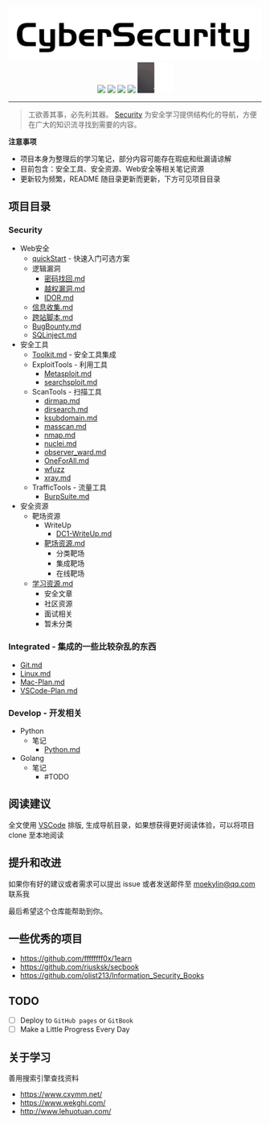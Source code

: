 <!-- # Security - Cyber Security Notes
![Categories](https://img.shields.io/badge/Categories-knowledge-orange) ![GitHub last commit](https://img.shields.io/github/last-commit/moekylin/Security) ![GitHub stars](https://img.shields.io/github/stars/moekylin/Security) ![GitHub repo size](https://img.shields.io/github/repo-size/moekylin/Security) -->
<p align=center>
  <img src="@attachment/images/banner/README.png" style="width:600px"><br>
  <img src=https://img.shields.io/badge/Categories-knowledge-orange>
  <img src=https://img.shields.io/github/last-commit/moekylin/Security>
  <img src=https://img.shields.io/github/stars/moekylin/Security>
  <img src=https://img.shields.io/github/repo-size/moekylin/Security>
  <img src="@attachment/images/banner/shimahara.gif" style="width:70px">
</p>

---

>  工欲善其事，必先利其器。 [Security](https://github.com/moekylin/Security) 为安全学习提供结构化的导航，方便在广大的知识流寻找到需要的内容。

**注意事项**
- 项目本身为整理后的学习笔记，部分内容可能存在瑕疵和纰漏请谅解
- 目前包含：安全工具、安全资源、Web安全等相关笔记资源
- 更新较为频繁，README 随目录更新而更新，下方可见项目目录

## 项目目录

### Security
* Web安全
  * [quickStart](Security/quickStart.md) - 快速入门可选方案
  * 逻辑漏洞
    * [密码找回.md](Security/Web安全/逻辑漏洞/密码找回.md)
    * [越权漏洞.md](Security/Web安全/逻辑漏洞/越权漏洞.md)
    * [IDOR.md](Security/Web安全/逻辑漏洞/IDOR.md)
  * [信息收集.md](Security/Web安全/信息收集.md)
  * [跨站脚本.md](Security/Web安全/跨站脚本.md)
  * [BugBounty.md](Security/Web安全/BugBounty.md)
  * [SQLinject.md](Security/Web安全/SQLinject.md)
* 安全工具
  * [Toolkit.md](Security/安全工具/Toolkit.md) - 安全工具集成
  * ExploitTools - 利用工具
    * [Metasploit.md](Security/安全工具/ExploitTools/Metasploit.md)
    * [searchsploit.md](Security/安全工具/ExploitTools/searchsploit.md)
  * ScanTools - 扫描工具
    * [dirmap.md](Security/安全工具/ScanTools/dirmap.md)
    * [dirsearch.md](Security/安全工具/ScanTools/dirsearch.md)
    * [ksubdomain.md](Security/安全工具/ScanTools/ksubdomain.md)
    * [masscan.md](Security/安全工具/ScanTools/masscan.md)
    * [nmap.md](Security/安全工具/ScanTools/nmap.md)
    * [nuclei.md](Security/安全工具/ScanTools/nuclei.md)
    * [observer_ward.md](Security/安全工具/ScanTools/observer_ward.md)
    * [OneForAll.md](Security/安全工具/ScanTools/OneForAll.md)
    * [wfuzz](Security/安全工具/ScanTools/wfuzz)
    * [xray.md](Security/安全工具/ScanTools/xray.md)
  * TrafficTools - 流量工具
    * [BurpSuite.md](Security/安全工具/TrafficTools/BurpSuite.md)
* 安全资源
  * 靶场资源
    * WriteUp
      * [DC1-WriteUp.md](Security/安全资源/靶场资源/WriteUp/DC1-WriteUp.md)
    * [靶场资源.md](Security/安全资源/靶场资源/靶场资源.md)
      * 分类靶场
      * 集成靶场
      * 在线靶场
  * [学习资源.md](Security/安全资源/学习资源.md)
    * 安全文章
    * 社区资源
    * 面试相关
    * 暂未分类

### Integrated - 集成的一些比较杂乱的东西
* [Git.md](Integrated/Git.md)
* [Linux.md](Integrated/Linux.md)
* [Mac-Plan.md](Integrated/Mac-Plan.md)
* [VSCode-Plan.md](Integrated/VSCode-Plan.md)

### Develop - 开发相关
* Python
  * 笔记
    * [Python.md](Develop/Python/笔记/Python.md)
* Golang
  * 笔记
    * #TODO

## 阅读建议

全文使用 [VSCode](https://azure.microsoft.com/zh-cn/products/visual-studio-code/) 排版, 生成导航目录，如果想获得更好阅读体验，可以将项目 clone 至本地阅读

## 提升和改进

如果你有好的建议或者需求可以提出 issue 或者发送邮件至 moekylin@qq.com 联系我

最后希望这个仓库能帮助到你。

## 一些优秀的项目
- https://github.com/ffffffff0x/1earn
- https://github.com/riusksk/secbook
- https://github.com/olist213/Information_Security_Books

## TODO
- [ ] Deploy to `GitHub pages` or `GitBook`
- [ ] Make a Little Progress Every Day

## 关于学习
善用搜索引擎查找资料
- https://www.cxymm.net/
- https://www.wekghi.com/
- http://www.lehuotuan.com/